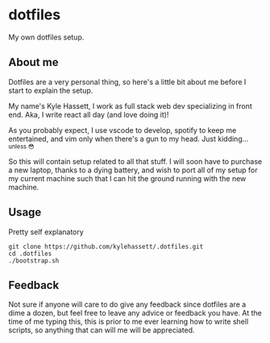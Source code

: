 # dotfiles
My own dotfiles setup.

## About me
Dotfiles are a very personal thing, so here's a little bit about me before I start to explain the setup.

My name's Kyle Hassett, I work as full stack web dev specializing in front end. Aka, I write react all day (and love doing it)!

As you probably expect, I use vscode to develop, spotify to keep me entertained, and vim only when there's a gun to my head. Just kidding... <sub>unless 😳</sub>

So this will contain setup related to all that stuff. I will soon have to purchase a new laptop, thanks to a dying battery, and wish to port all of my setup for my current machine such that I can hit the ground running with the new machine.

## Usage
Pretty self explanatory
```
git clone https://github.com/kylehassett/.dotfiles.git
cd .dotfiles
./bootstrap.sh
```

## Feedback
Not sure if anyone will care to do give any feedback since dotfiles are a dime a dozen, but feel free to leave any advice or feedback you have.
At the time of me typing this, this is prior to me ever learning how to write shell scripts, so anything that can will me will be appreciated.
